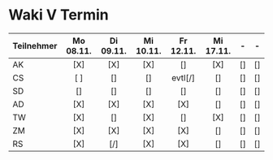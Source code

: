 # Waki V Termin

| Teilnehmer | Mo 08.11. | Di 09.11. | Mi 10.11. | Fr 12.11. | Mi 17.11.| - | -
| --- | :---: | :---: | :---: | :---: | :---: | :---: | :---: | 
| AK | [X] | [X] | [X] | [] | [X] | [] | [] | [] | [] 
| CS | [ ]  | [] | [] | evtl[/] | [] | [] | [] | [] | [] 
| SD | [] | [] | []  | [] | [] | [] | [] | [] | [] 
| AD | [X] | [X] | [X] | [X] | [] | [] | [] | [] | [] 
| TW | [X] | [] | [X] | [] | [X] | [] | [] | [] | [] 
| ZM | [X] | [X] | [X] | [X] | [] | [] | [] | [] | [] 
| RS | [X] | [/] | [X] | [X] | [] | [] | [] | [] | [] 
